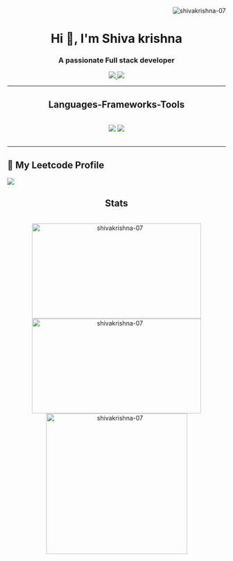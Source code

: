<p align="right"> <img src="https://komarev.com/ghpvc/?username=shivakrishna-07&label=Profile%20views&color=0e75b6&style=flat" alt="shivakrishna-07" /> </p>
<h1 align="center">Hi 👋, I'm Shiva krishna</h1>
<h3 align="center">A passionate Full stack developer</h3>

<div align="center"> 
  <a href="https://www.linkedin.com/in/shivaaa07/" target="_blank">
    <img src="https://img.shields.io/badge/LinkedIn-0077B5?style=for-the-badge&logo=linkedin&logoColor=white" target="_blank" />
  </a>
  <a href="https://shivakrishna.vercel.app" target="_blank">
     <img src="https://img.shields.io/badge/Portfolio-FF5722?style=for-the-badge&logo=todoist&logoColor=white" target="_blank" /> 
  </a>
</div>

 <hr/>
 
<h2 align="center"> Languages-Frameworks-Tools </h2>
<br/>
<div align="center">
    <img src="https://skillicons.dev/icons?i=cpp,react,mui,html,css,vscode,github,tailwind,git,bootstrap" />
    <img src="https://skillicons.dev/icons?i=firebase,nodejs,python,javascript,typescript,express,mongodb,c,java,nextjs,mysql,redux" /><br>
</div>

<br/>
<hr/>

## 🌟  My Leetcode Profile
![](https://leetcard.jacoblin.cool/shiva__7?theme=dark&font=Shippori%20Antique%20B1&ext=heatmap) 

<h2 align="center"> Stats </h2>
<br>
<div align=center>
<img width=390 height=220 src="https://github-readme-streak-stats.herokuapp.com/?user=shivakrishna-07&theme=react&border_radius=10" alt="shivakrishna-07" />
<img width=390 height=219 src="https://github-readme-stats.vercel.app/api?username=shivakrishna-07&show_icons=true&theme=react&rank_icon=github&border_radius=10" alt="shivakrishna-07" />
<br/>
<img width=325 align="center" src="https://github-readme-stats.vercel.app/api/top-langs?username=shivakrishna-07&show_icons=true&locale=en&layout=compact&theme=react&border_radius=10&size_weight=0.5&count_weight=0.5&exclude_repo=github-readme-stats" alt="shivakrishna-07" />
</div>


